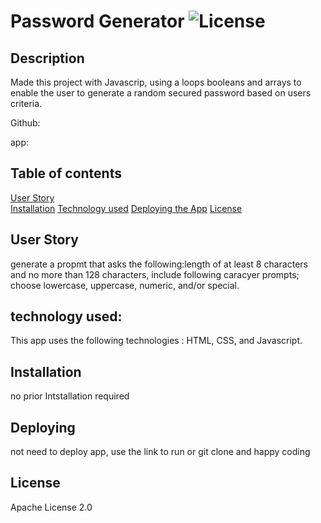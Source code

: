 # Password Generator 	![License](https://img.shields.io/badge/License-Apache%202.0-blue.svg)

## Description

Made this project with Javascrip, using a loops booleans and 
arrays to enable the user to  generate a random secured password based on users criteria.

Github: 

app:

## Table of contents

[User Story ](#user)  
[Installation](#installation) 
[Technology used](#technology) 
[Deploying the App](#Deploying)
[License](#License)  

## User Story
generate a propmt that asks the following:length of at least 8 characters and no more than 128 characters, include following caracyer prompts; choose lowercase, uppercase, numeric, and/or special.

## technology used:
This app uses the following technologies : HTML, CSS, and Javascript.
## Installation
no prior Intstallation required

## Deploying 
 not need to deploy app, use the link to run or git clone and happy coding

## License
Apache License 2.0